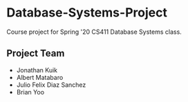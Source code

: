 # Database-Systems-Project

Course project for Spring '20 CS411 Database Systems class.

## Project Team

- Jonathan Kuik
- Albert Matabaro
- Julio Felix Diaz Sanchez
- Brian Yoo

